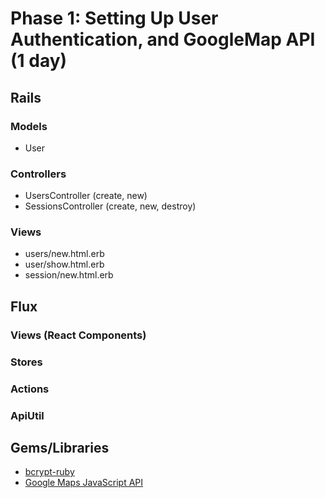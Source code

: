 # Phase 1: Setting Up User Authentication, and GoogleMap API (1 day)

## Rails
### Models
* User

### Controllers
* UsersController (create, new)
* SessionsController (create, new, destroy)

### Views
* users/new.html.erb
* user/show.html.erb
* session/new.html.erb

## Flux
### Views (React Components)

### Stores

### Actions

### ApiUtil

## Gems/Libraries
* [bcrypt-ruby][bcrypt]
* [Google Maps JavaScript API][googleMaps]

[bcrypt]: https://github.com/codahale/bcrypt-ruby
[googleMaps]: https://developers.google.com/maps/documentation/javascript/
